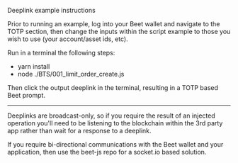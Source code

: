 Deeplink example instructions

Prior to running an example, log into your Beet wallet and navigate to the TOTP section, then change the inputs within the script example to those you wish to use (your account/asset ids, etc).

Run in a terminal the following steps:

* yarn install
* node ./BTS/001_limit_order_create.js

Then click the output deeplink in the terminal, resulting in a TOTP based Beet prompt.

---

Deeplinks are broadcast-only, so if you require the result of an injected operation you'll need to be listening to the blockchain within the 3rd party app rather than wait for a response to a deeplink.

If you require bi-directional communications with the Beet wallet and your application, then use the beet-js repo for a socket.io based solution.
